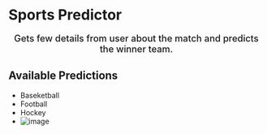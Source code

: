 # Sports Predictor


<div align="center" style="font-size: 18px; font-weight: 500;">

Gets few details from user about the match and predicts the winner team.

</div>

## Available Predictions 

- Baseketball
- Football
- Hockey
- ![image](https://thumbs.gfycat.com/BelatedBarrenAssassinbug-size_restricted.gif)



